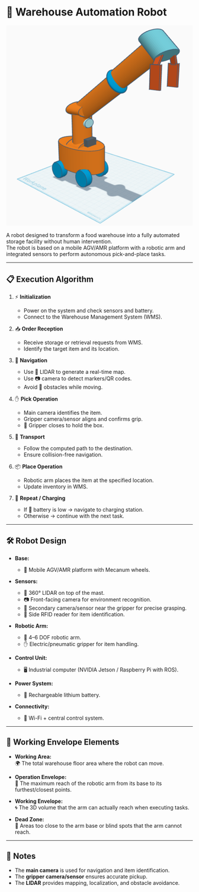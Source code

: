 # 🤖 Warehouse Automation Robot

![Robot Design](warehouse-automation-robot.png)

A robot designed to transform a food warehouse into a fully automated storage facility without human intervention.  
The robot is based on a mobile AGV/AMR platform with a robotic arm and integrated sensors to perform autonomous pick-and-place tasks.

---

## 📋 Execution Algorithm

1. ⚡ **Initialization**  
   - Power on the system and check sensors and battery.  
   - Connect to the Warehouse Management System (WMS).  

2. 📥 **Order Reception**  
   - Receive storage or retrieval requests from WMS.  
   - Identify the target item and its location.  

3. 🧭 **Navigation**  
   - Use 🔵 LIDAR to generate a real-time map.  
   - Use 📷 camera to detect markers/QR codes.  
   - Avoid 🚧 obstacles while moving.  

4. ✋ **Pick Operation**  
   - Main camera identifies the item.  
   - Gripper camera/sensor aligns and confirms grip.  
   - 🤲 Gripper closes to hold the box.  

5. 🚚 **Transport**  
   - Follow the computed path to the destination.  
   - Ensure collision-free navigation.  

6. 📦 **Place Operation**  
   - Robotic arm places the item at the specified location.  
   - Update inventory in WMS.  

7. 🔄 **Repeat / Charging**  
   - If 🔋 battery is low → navigate to charging station.  
   - Otherwise → continue with the next task.  

---

## 🛠️ Robot Design

- **Base:**  
  - 🚗 Mobile AGV/AMR platform with Mecanum wheels.  

- **Sensors:**  
  - 🔵 360° LIDAR on top of the mast.  
  - 📷 Front-facing camera for environment recognition.  
  - 🎯 Secondary camera/sensor near the gripper for precise grasping.  
  - 📡 Side RFID reader for item identification.  

- **Robotic Arm:**  
  - 🤖 4–6 DOF robotic arm.  
  - ✋ Electric/pneumatic gripper for item handling.  

- **Control Unit:**  
  - 🖥️ Industrial computer (NVIDIA Jetson / Raspberry Pi with ROS).  

- **Power System:**  
  - 🔋 Rechargeable lithium battery.  

- **Connectivity:**  
  - 📶 Wi-Fi + central control system.  

---

## 📐 Working Envelope Elements

- **Working Area:**  
  🌍 The total warehouse floor area where the robot can move.  

- **Operation Envelope:**  
  📏 The maximum reach of the robotic arm from its base to its furthest/closest points.  

- **Working Envelope:**  
  🌀 The 3D volume that the arm can actually reach when executing tasks.  

- **Dead Zone:**  
  🚫 Areas too close to the arm base or blind spots that the arm cannot reach.  

---

## 📌 Notes

- The **main camera** is used for navigation and item identification.  
- The **gripper camera/sensor** ensures accurate pickup.  
- The **LIDAR** provides mapping, localization, and obstacle avoidance.  
